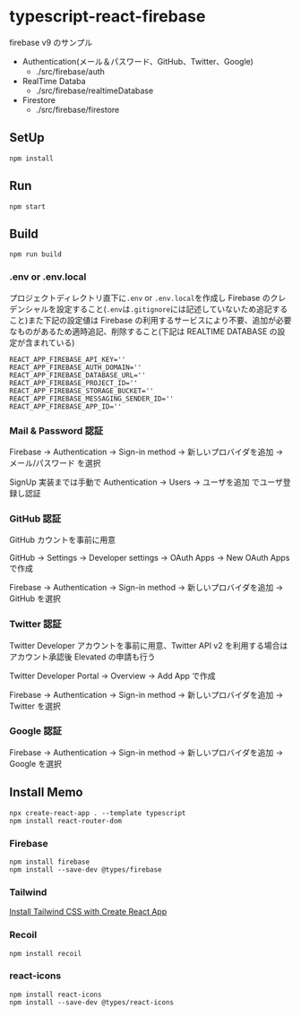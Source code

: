 # typescript-react-firebase

firebase v9 のサンプル

- Authentication(メール＆パスワード、GitHub、Twitter、Google)
  - ./src/firebase/auth
- RealTime Databa
  - ./src/firebase/realtimeDatabase
- Firestore
  - ./src/firebase/firestore

## SetUp

```
npm install
```

## Run

```
npm start
```

## Build

```
npm run build
```

### .env or .env.local

プロジェクトディレクトリ直下に`.env` or `.env.local`を作成し Firebase のクレデンシャルを設定すること(`.env`は`.gitignore`には記述していないため追記すること)また下記の設定値は Firebase の利用するサービスにより不要、追加が必要なものがあるため適時追記、削除すること(下記は REALTIME DATABASE の設定が含まれている)

```
REACT_APP_FIREBASE_API_KEY=''
REACT_APP_FIREBASE_AUTH_DOMAIN=''
REACT_APP_FIREBASE_DATABASE_URL=''
REACT_APP_FIREBASE_PROJECT_ID=''
REACT_APP_FIREBASE_STORAGE_BUCKET=''
REACT_APP_FIREBASE_MESSAGING_SENDER_ID=''
REACT_APP_FIREBASE_APP_ID=''
```

### Mail & Password 認証

Firebase -> Authentication -> Sign-in method -> 新しいプロバイダを追加 -> メール/パスワード を選択

SignUp 実装までは手動で Authentication -> Users -> ユーザを追加 でユーザ登録し認証

### GitHub 認証

GitHub カウントを事前に用意

GitHub -> Settings -> Developer settings -> OAuth Apps -> New OAuth Apps で作成

Firebase -> Authentication -> Sign-in method -> 新しいプロバイダを追加 -> GitHub を選択

### Twitter 認証

Twitter Developer アカウントを事前に用意、Twitter API v2 を利用する場合はアカウント承認後 Elevated の申請も行う

Twitter Developer Portal -> Overview -> Add App で作成

Firebase -> Authentication -> Sign-in method -> 新しいプロバイダを追加 -> Twitter を選択

### Google 認証

Firebase -> Authentication -> Sign-in method -> 新しいプロバイダを追加 -> Google を選択

## Install Memo

```
npx create-react-app . --template typescript
npm install react-router-dom
```

### Firebase

```
npm install firebase
npm install --save-dev @types/firebase
```

### Tailwind

[Install Tailwind CSS with Create React App](https://tailwindcss.com/docs/guides/create-react-app)

### Recoil

```
npm install recoil
```

### react-icons

```
npm install react-icons
npm install --save-dev @types/react-icons
```
